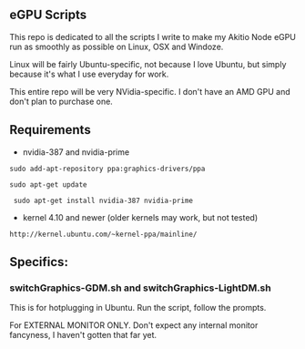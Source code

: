 ## eGPU Scripts
This repo is dedicated to all the scripts I write to make my Akitio Node eGPU run as smoothly as possible on Linux, OSX and Windoze.

Linux will be fairly Ubuntu-specific, not because I love Ubuntu, but simply because it's what I use everyday for work.

This entire repo will be very NVidia-specific. I don't have an AMD GPU and don't plan to purchase one.

## Requirements
- nvidia-387 and nvidia-prime

``` sudo add-apt-repository ppa:graphics-drivers/ppa ```

``` sudo apt-get update ```

``` sudo apt-get install nvidia-387 nvidia-prime```

- kernel 4.10 and newer (older kernels may work, but not tested)

``` http://kernel.ubuntu.com/~kernel-ppa/mainline/ ```

## Specifics:

### switchGraphics-GDM.sh and switchGraphics-LightDM.sh
This is for hotplugging in Ubuntu. Run the script, follow the prompts.

For EXTERNAL MONITOR ONLY. Don't expect any internal monitor fancyness, I haven't gotten that far yet.
